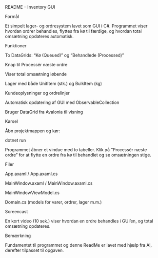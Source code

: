 README – Inventory GUI

Formål

Et simpelt lager- og ordresystem lavet som GUI i C#.
Programmet viser hvordan ordrer behandles, flyttes fra kø til færdige, og hvordan total omsætning opdateres automatisk.

Funktioner

To DataGrids: “Kø (Queued)” og “Behandlede (Processed)”

Knap til Processér næste ordre

Viser total omsætning løbende

Lager med både UnitItem (stk.) og BulkItem (kg)

Kundeoplysninger og ordrelinjer

Automatisk opdatering af GUI med ObservableCollection

Bruger DataGrid fra Avalonia til visning

Kørsel

Åbn projektmappen og kør:

dotnet run


Programmet åbner et vindue med to tabeller.
Klik på “Processér næste ordre” for at flytte en ordre fra kø til behandlet og se omsætningen stige.

Filer

App.axaml / App.axaml.cs

MainWindow.axaml / MainWindow.axaml.cs

MainWindowViewModel.cs

Domain.cs (models for varer, ordrer, lager m.m.)

Screencast

En kort video (10 sek.) viser hvordan en ordre behandles i GUI’en, og total omsætning opdateres.

Bemærkning

Fundamentet til programmet og denne ReadMe er lavet med hjælp fra AI, derefter tilpasset til opgaven.
